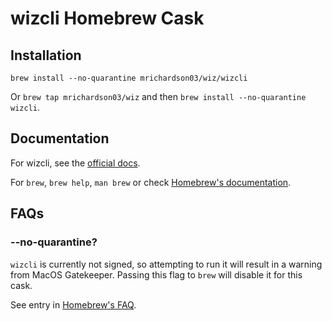 # wizcli Homebrew Cask

## Installation

`brew install --no-quarantine mrichardson03/wiz/wizcli`

Or `brew tap mrichardson03/wiz` and then `brew install --no-quarantine wizcli`.

## Documentation

For wizcli, see the [official docs](https://docs.wiz.io/wiz-docs/docs/wiz-cli-overview).

For `brew`, `brew help`, `man brew` or check [Homebrew's documentation](https://docs.brew.sh).

## FAQs

### --no-quarantine?

`wizcli` is currently not signed, so attempting to run it will result in a
warning from MacOS Gatekeeper.  Passing this flag to `brew` will disable it for
this cask.

See entry in [Homebrew's FAQ](https://docs.brew.sh/FAQ#why-cant-i-open-a-mac-app-from-an-unidentified-developer).
